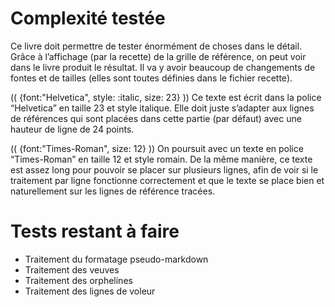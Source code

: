 # Complexité testée
Ce livre doit permettre de tester énormément de choses dans le détail. Grâce à l’affichage (par la recette) de la grille de référence, on peut voir dans le livre produit le résultat. Il va y avoir beaucoup de changements de fontes et de tailles (elles sont toutes définies dans le fichier recette).

(( {font:"Helvetica", style: :italic, size: 23} ))
Ce texte est écrit dans la police “Helvetica” en taille 23 et style italique. Elle doit juste s’adapter aux lignes de références qui sont placées dans cette partie (par défaut) avec une hauteur de ligne de 24 points.

(( {font:"Times-Roman", size: 12} ))
On poursuit avec un texte en police “Times-Roman” en taille 12 et style romain. De la même manière, ce texte est assez long pour pouvoir se placer sur plusieurs lignes, afin de voir si le traitement par ligne fonctionne correctement et que le texte se place bien et naturellement sur les lignes de référence tracées.

# Tests restant à faire

* Traitement du formatage pseudo-markdown
* Traitement des veuves
* Traitement des orphelines
* Traitement des lignes de voleur
